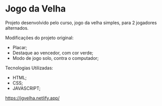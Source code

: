 # Jogo da Velha

Projeto desenvolvido pelo curso, jogo da velha simples, para 2 jogadores alternados.

Modificações do projeto original:
- Placar;
- Destaque ao vencedor, com cor verde;
- Modo de jogo solo, contra o computador;

Tecnologias Utilizadas:
- HTML;
- CSS;
- JAVASCRIPT;

https://jgvelha.netlify.app/

